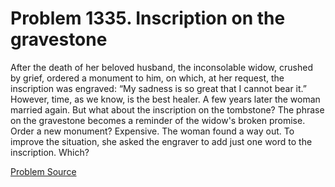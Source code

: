 # Problem 1335. Inscription on the gravestone

After the death of her beloved husband, the inconsolable widow, crushed by grief, ordered a monument to him, on which, at her request, the inscription was engraved: “My sadness is so great that I cannot bear it.” However, time, as we know, is the best healer. A few years later the woman married again. But what about the inscription on the tombstone? The phrase on the gravestone becomes a reminder of the widow's broken promise. Order a new monument? Expensive. The woman found a way out. To improve the situation, she asked the engraver to add just one word to the inscription. Which?

[Problem Source](https://www.trizland.ru/tasks/6103/)